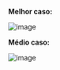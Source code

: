 **Melhor caso:**

![image](https://github.com/user-attachments/assets/0ea48dc6-071e-4ed3-97f4-8b3533883374)


**Médio caso:**

![image](https://github.com/user-attachments/assets/0d05b4dc-61c2-4741-aa33-ee3a7d296341)
